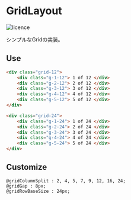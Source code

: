 # GridLayout

![licence](https://img.shields.io/badge/license-MIT-blue.svg)

シンプルなGridの実装。


## Use
```html
<div class="grid-12">
	<div class="g-1-12"> 1 of 12 </div>
	<div class="g-2-12"> 2 of 12 </div>
	<div class="g-3-12"> 3 of 12 </div>
	<div class="g-4-12"> 4 of 12 </div>
	<div class="g-5-12"> 5 of 12 </div>
</div>

<div class="grid-24">
	<div class="g-1-24"> 1 of 24 </div>
	<div class="g-2-24"> 2 of 24 </div>
	<div class="g-3-24"> 3 of 24 </div>
	<div class="g-4-24"> 4 of 24 </div>
	<div class="g-5-24"> 5 of 24 </div>
</div>
```

## Customize

```less
@gridColumnSplit : 2, 4, 5, 7, 9, 12, 16, 24;
@gridGap : 8px;
@gridRowBaseSize : 24px;
```

